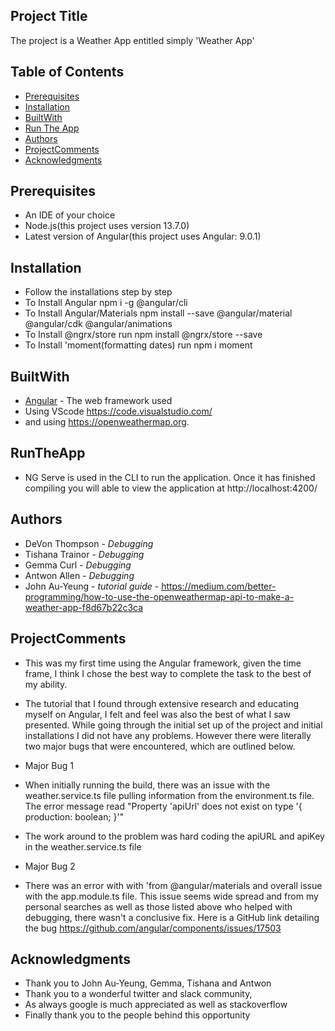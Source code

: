 ## Project Title

The project is a Weather App entitled simply 'Weather App' 

## Table of Contents 


* [Prerequisites](#Prerequisites)
* [Installation](#Installation)
* [BuiltWith](#BuiltWith)
* [Run The App](#RunTheApp)
* [Authors](#Authors)
* [ProjectComments](#ProjectComments)
* [Acknowledgments](#Acknowledgments)



## Prerequisites

* An IDE of your choice
* Node.js(this project uses version 13.7.0)
* Latest version of Angular(this project uses Angular: 9.0.1) 


## Installation
* Follow the installations step by step
* To Install Angular npm i -g @angular/cli 
* To Install Angular/Materials npm install --save @angular/material @angular/cdk @angular/animations
* To Install @ngrx/store run npm install @ngrx/store --save
* To Install 'moment(formatting dates) run npm i moment


## BuiltWith

* [Angular](https://angular.io/) - The web framework used
* Using VScode https://code.visualstudio.com/
* and using https://openweathermap.org. 

## RunTheApp

* NG Serve is used in the CLI to run the application. Once it has finished compiling you will able to view the application at  http://localhost:4200/


## Authors
* DeVon Thompson - *Debugging*
* Tishana Trainor - *Debugging*
* Gemma Curl - *Debugging*
* Antwon Allen - *Debugging*
* John Au-Yeung - *tutorial guide* - https://medium.com/better-programming/how-to-use-the-openweathermap-api-to-make-a-weather-app-f8d67b22c3ca


## ProjectComments

* This was my first time using the Angular framework, given the time frame, I think I chose the best way to complete the task to the best of my ability. 
* The tutorial that I found through extensive research and educating myself on Angular, I felt and feel was also the best of what I saw presented. 
While going through the initial set up of the project and initial installations I did not have any problems. However there were literally two major bugs that were encountered, which are outlined below.

*  Major Bug 1
* When initially running the build, there was an issue with the weather.service.ts file pulling information from the environment.ts file. The error message read "Property 'apiUrl' does not exist on type '{ production: boolean; }'"
* The work around to the problem was hard coding the apiURL and apiKey in the weather.service.ts file

*  Major Bug 2
* There was an error with with 'from @angular/materials and overall issue with the app.module.ts file. This issue seems wide spread and from my personal searches as well as those listed above who helped with debugging, there wasn't a conclusive fix. Here is a GitHub link detailing the bug https://github.com/angular/components/issues/17503


## Acknowledgments

* Thank you to John Au-Yeung, Gemma, Tishana and Antwon
* Thank you to a wonderful twitter and slack community, 
* As always google is much appreciated as well as stackoverflow
* Finally thank you to the people behind this opportunity
